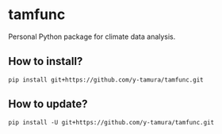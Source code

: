 # tamfunc
Personal Python package for climate data analysis.
## How to install?
```
pip install git+https://github.com/y-tamura/tamfunc.git
```
## How to update?
```
pip install -U git+https://github.com/y-tamura/tamfunc.git
```
